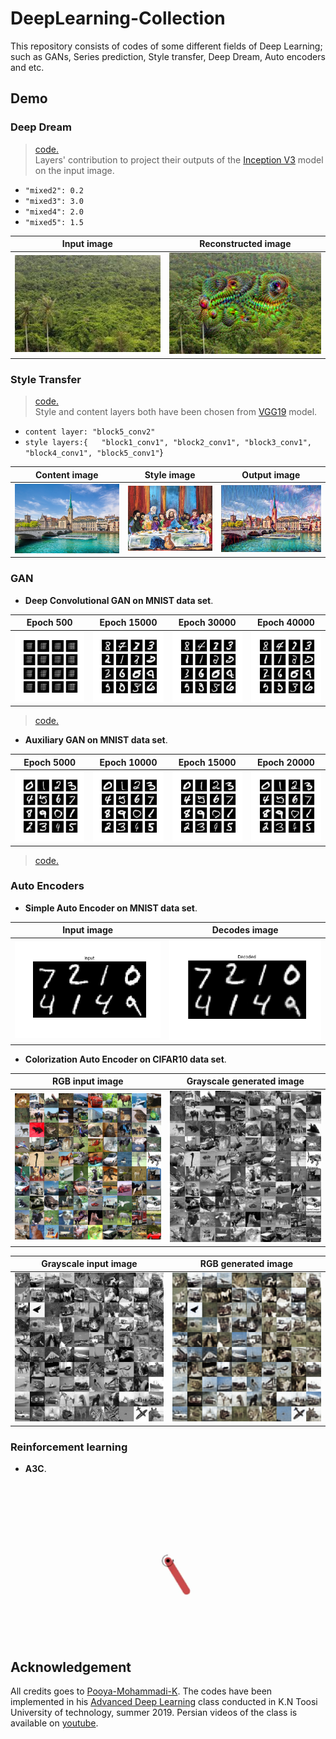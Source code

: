 # DeepLearning-Collection  
This repository consists of codes of some different fields of Deep Learning; such as GANs, Series prediction, Style transfer, Deep Dream, Auto encoders and etc.  


## Demo  
### Deep Dream
> [code.](https://github.com/alirezakazemipour/DeepLearning-Collection/blob/master/DeepDream/DeepDream.ipynb)  
> Layers' contribution to project their outputs of the [Inception V3](https://arxiv.org/abs/1512.00567) model on the input image.
- `"mixed2": 0.2`
- `"mixed3": 3.0`
- `"mixed4": 2.0`
- `"mixed5": 1.5`

Input image| Reconstructed image
:--------------:|:------------------:
![](DeepDream/jungle.jpeg) |![](DeepDream/result.png) 
### Style Transfer
> [code.](https://github.com/alirezakazemipour/DeepLearning-Collection/blob/master/StyleTransfer/Train.ipynb)  
>Style and content layers both have been chosen from [VGG19](https://arxiv.org/abs/1409.1556) model.  

-  `content layer: "block5_conv2"`
-  `style layers:{  
               "block1_conv1",
               "block2_conv1",
               "block3_conv1",
               "block4_conv1",
               "block5_conv1"`}

Content image| Style image| Output image
:--------------:|:--------------:|:--------------:
![](StyleTransfer/content.png) |![](StyleTransfer/style.jpg) | ![](StyleTransfer/Output.jpg)

### GAN  
- **Deep Convolutional GAN on MNIST data set**.

Epoch 500| Epoch 15000| Epoch 30000| Epoch 40000
:--------------:|:--------------:|:--------------:|:--------------:
![](GANs/DCGAN/step500.png) |![](GANs/DCGAN/step15000.png) | ![](GANs/DCGAN/step30000.png)| ![](GANs/DCGAN/step40000.png)  

> [code.](https://github.com/alirezakazemipour/DeepLearning-Collection/blob/master/GANs/DeepConvolutionalGan.ipynb)  


- **Auxiliary GAN on MNIST data set**.

Epoch 5000| Epoch 10000| Epoch 15000| Epoch 20000
:--------------:|:--------------:|:--------------:|:--------------:
![](GANs/AUXGAN/step5000.png) |![](GANs/AUXGAN/step10000.png) | ![](GANs/AUXGAN/step15000.png)| ![](GANs/AUXGAN/step20000.png)  

> [code.](https://github.com/alirezakazemipour/DeepLearning-Collection/blob/master/GANs/AuxiliaryGan.ipynb)  


### Auto Encoders
- **Simple Auto Encoder on MNIST data set**.

Input image| Decodes image
:--------------:|:------------------:
![](AutoEncoders/SimpleAutoEncoder/input.png) |![](AutoEncoders/SimpleAutoEncoder/decoded.png) 

- **Colorization Auto Encoder on CIFAR10 data set**.

RGB input image| Grayscale generated image
:--------------:|:------------------:
![](AutoEncoders/ColorizationAE/color.png) |![](AutoEncoders/ColorizationAE/generated_gray.png) 

Grayscale input image| RGB generated image
:--------------:|:------------------:
![](AutoEncoders/ColorizationAE/gray.png) |![](AutoEncoders/ColorizationAE/generated_color.png) 

### Reinforcement learning
- **A3C**.

<p align="center">
  <img src="ReinforcementLearning/A3C.gif" height=250>
</p>

## Acknowledgement
All credits goes to [Pooya-Mohammadi-K](https://github.com/Pooya-Mohammadi-K). The codes have been implemented in his [Advanced Deep Learning](https://github.com/Practical-AI/AdvancedDeepLearning) class conducted in K.N Toosi University of technology, summer 2019. Persian videos of the class is available on [youtube](https://www.youtube.com/watch?v=AChPRCwZW4s&list=PL2g_5adpoaeL2bWnE5K-ctgjCn1HbmHGv).

